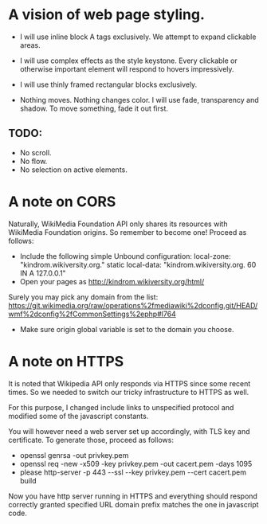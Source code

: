 
A vision of web page styling.
========================================

* I will use inline block A tags exclusively.
We attempt to expand clickable areas.

* I will use complex effects as the style keystone.
Every clickable or otherwise important element will respond to hovers impressively.

* I will use thinly framed rectangular blocks exclusively.

* Nothing moves. Nothing changes color.
I will use fade, transparency and shadow. To move something, fade it out first.

TODO:
-----

* No scroll.
* No flow.
* No selection on active elements.


A note on CORS
====================

Naturally, WikiMedia Foundation API only shares its resources with WikiMedia Foundation origins.
So remember to become one! Proceed as follows:

* Include the following simple Unbound configuration:
local-zone: "kindrom.wikiversity.org." static
local-data: "kindrom.wikiversity.org. 60 IN A 127.0.0.1"
* Open your pages as http://kindrom.wikiversity.org/html/

Surely you may pick any domain from the list:
https://git.wikimedia.org/raw/operations%2fmediawiki%2dconfig.git/HEAD/wmf%2dconfig%2fCommonSettings%2ephp#l764

* Make sure origin global variable is set to the domain you choose.

A note on HTTPS
====================

It is noted that Wikipedia API only responds via HTTPS since some recent times. So we needed to
switch our tricky infrastructure to HTTPS as well.

For this purpose, I changed include links to unspecified protocol and modified some of the
javascript constants.

You will however need a web server set up accordingly, with TLS key and certificate.
To generate those, proceed as follows:
* openssl genrsa -out privkey.pem
* openssl req -new -x509 -key privkey.pem -out cacert.pem -days 1095
* please http-server -p 443 --ssl --key privkey.pem --cert cacert.pem build

Now you have http server running in HTTPS and everything should respond correctly granted
specified URL domain prefix matches the one in javascript code.
